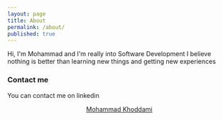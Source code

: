 ```yaml
---
layout: page
title: About
permalink: /about/
published: true
---
```


Hi, I'm Mohammad and I'm really into Software Development
I believe nothing is better than learning new things and getting new experiences 

### Contact me

You can contact me on linkedin

<div align="center" class="LI-profile-badge"  data-version="v1" data-size="medium" data-locale="en_US" data-type="horizontal" data-theme="dark" data-vanity="mohammad007kh"><a class="LI-simple-link" href='https://ir.linkedin.com/in/mohammad007kh?trk=profile-badge'>Mohammad Khoddami</a></div>

<script type="text/javascript" src="https://platform.linkedin.com/badges/js/profile.js" async defer></script>
